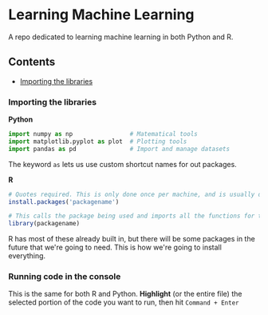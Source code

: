 # Learning Machine Learning
A repo dedicated to learning machine learning in both Python and R.

## Contents
- [Importing the libraries](#importing-the-libraries)

### Importing the libraries
**Python**  

```Python
import numpy as np                # Matematical tools
import matplotlib.pyplot as plot  # Plotting tools 
import pandas as pd               # Import and manage datasets
```

The keyword `as` lets us use custom shortcut names for out packages.

**R**  
```R
# Quotes required. This is only done once per machine, and is usually done in the console rather than the R script.
install.packages('packagename') 

# This calls the package being used and imports all the functions for that package.
library(packagename) 
```
R has most of these already built in, but there will be some packages in the future that we're going to need. This is how we're going to install everything.

### Running code in the console
This is the same for both R and Python. **Highlight** (or the entire file) the selected portion of 
the code you want to run, then hit `Command + Enter`

